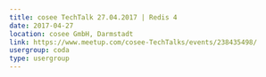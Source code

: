 ```yaml
---
title: cosee TechTalk 27.04.2017 | Redis 4
date: 2017-04-27
location: cosee GmbH, Darmstadt
link: https://www.meetup.com/cosee-TechTalks/events/238435498/
usergroup: coda
type: usergroup
---
```

